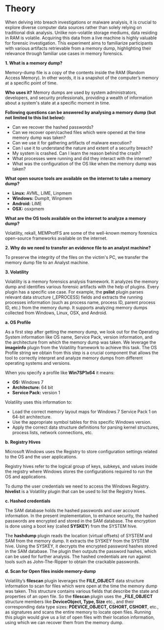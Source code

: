 # Theory

<p>When delving into breach investigations or malware analysis, it is crucial to explore diverse computer data sources rather than solely relying on traditional disk analysis. Unlike non-volatile storage mediums, data residing in RAM is volatile. Acquiring this data from a live machine is highly valuable for forensic investigation. This experiment aims to familiarize participants with various artifacts retrievable from a memory dump, highlighting their relevance through familiar use cases in memory forensics.</p>

<p><strong>1. What is a memory dump?</strong></p>
<p>Memory-dump file is a copy of the contents inside the RAM (Random Access Memory). In other words, it is a snapshot of the computer’s memory at a specific point of time.</p>
<p><strong>Who uses it?</strong> Memory dumps are used by system administrators, developers, and security professionals, providing a wealth of information about a system's state at a specific moment in time.</p>

<p><strong>Following questions can be answered by analysing a memory dump (but not limited to this list below):</strong></p>
<ul>
  <li>Can we recover the hashed passwords?</li>
  <li>Can we recover open/cached files which were opened at the time memory dump was taken?</li>
  <li>Can we use it for gathering artifacts of malware execution?</li>
  <li>Can I use it to understand the nature and extent of a security breach?</li>
  <li>My system is crashed. Can I learn the reason behind the crash?</li>
  <li>What processes were running and did they interact with the internet?</li>
  <li>What was the configuration of the OS like when the memory dump was taken?</li>
</ul>

<p><strong>What open source tools are available on the internet to take a memory dump?</strong></p>
<ul>
  <li><strong>Linux:</strong> AVML, LiME, Linpmem</li>
  <li><strong>Windows:</strong> DumpIt, Winpmem</li>
  <li><strong>Android:</strong> LiME</li>
  <li><strong>OSX:</strong> osxpmem</li>
</ul>

<p><strong>What are the OS tools available on the internet to analyze a memory dump?</strong></p>
<p>Volatility, rekall, MEMProfFS are some of the well-known memory forensics open-source frameworks available on the internet.</p>

<p><strong>2. Why do we need to transfer an evidence file to an analyst machine?</strong></p>
<p>To preserve the integrity of the files on the victim's PC, we transfer the memory dump file to an Analyst machine.</p>

<p><strong>3. Volatility</strong></p>
<p>Volatility is a memory forensics analysis framework. It analyzes the memory dump and identifies various forensic artifacts with the help of plugins. Every plugin has a specific use case. For example, the <strong>pslist</strong> plugin parses relevant data structure (_EPROCESS) fields and extracts the running processes information (such as process name, process ID, parent process ID, etc.) from the memory dump. It supports analyzing memory dumps collected from Windows, Linux, OSX, and Android.</p>

<p><strong>a. OS Profile</strong></p>
<p>As a first step after getting the memory dump, we look out for the Operating System information like OS name, Service Pack, version information, and the architecture from which the memory dump was taken. We leverage the <strong>imageinfo</strong> plugin from the Volatility framework to achieve this task. The OS Profile string we obtain from this step is a crucial component that allows the tool to correctly interpret and analyze memory dumps from different operating systems and versions.</p>
<p>When you specify a profile like <strong>Win7SP1x64</strong> it means:</p>
<ul>
  <li><strong>OS:</strong> Windows 7</li>
  <li><strong>Architecture:</strong> 64 bit</li>
  <li><strong>Service Pack:</strong> version 1</li>
</ul>
<p>Volatility uses this information to:</p>
<ul>
  <li>Load the correct memory layout maps for Windows 7 Service Pack 1 on 64-bit architecture.</li>
  <li>Use the appropriate symbol tables for this specific Windows version.</li>
  <li>Apply the correct data structure definitions for parsing kernel structures, process lists, network connections, etc.</li>
</ul>

<p><strong>b. Registry Hives</strong></p>
<p>Microsoft Windows uses the Registry to store configuration settings related to the OS and the user applications.</p>
<p>Registry hives refer to the logical group of keys, subkeys, and values inside the registry where Windows stores the configurations required to run the OS and applications.</p>
<p>To dump the user credentials we need to access the Windows Registry. <strong>hivelist</strong> is a Volatility plugin that can be used to list the Registry hives.</p>

<p><strong>c. Hashed credentials</strong></p>
<p>The SAM database holds the hashed passwords and user account information. In the present implementation, to enhance security, the hashed passwords are encrypted and stored in the SAM database. The encryption is done using a boot key (called <strong>SYSKEY</strong>) from the SYSTEM hive.</p>
<p>The <strong>hashdump</strong> plugin reads the location (virtual offsets) of SYSTEM and SAM from the memory dump. It extracts the SYSKEY from the SYSTEM hive. Using the SYSKEY, it decrypts the encrypted password hashes stored in the SAM database. The plugin then outputs the password hashes, which can be used for further analysis. The hashed credentials are run against tools such as John-The-Ripper to obtain the crackable passwords.</p>

<p><strong>d. Scan for Open files inside memory-dump</strong></p>
<p>Volatility’s <strong>filescan</strong> plugin leverages the <strong>FILE_OBJECT</strong> data structure information to scan for files which were open at the time the memory dump was taken. This structure contains various fields that describe the state and properties of an open file. So the <strong>filescan</strong> plugin uses the <strong>_FILE_OBJECT</strong> structure members like <strong>DeviceObject, Type, Size</strong> etc., and their corresponding data type sizes: <strong>PDEVICE_OBJECT, CSHORT, CSHORT</strong>, etc., as signatures and scans the entire memory to locate open files. Running this plugin would give us a list of open files with their location information, using which we can recover them from the memory dump.</p>
